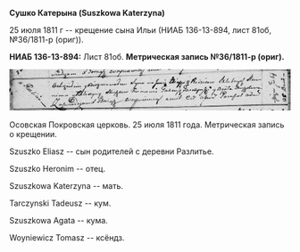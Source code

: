 **Сушко Катерына (Suszkowa Katerzyna)**

25 июля 1811 г -- крещение сына Ильи (НИАБ 136-13-894, лист 81об,
№36/1811-р (ориг)).

**НИАБ 136-13-894:** Лист 81об. **Метрическая запись №36/1811-р
(ориг).**

![](./media/e4655de6afbafb4d503cd355756fc9e66e30cd87.png)

Осовская Покровская церковь. 25 июля 1811 года. Метрическая запись о
крещении.

Szuszko Eliasz -- сын родителей с деревни Разлитье.

Szuszko Heronim -- отец.

Szuszkowa Katerzyna -- мать.

Tarczynski Tadeusz -- кум.

Szuszkowa Agata -- кума.

Woyniewicz Tomasz -- ксёндз.
